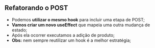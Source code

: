 ## Refatorando o POST

- Podemos **utilizar o mesmo hook** para incluir uma etapa de POST;
- **Vamos criar um novo useEffect** que mapeia uma outra mudança de estado;
- Após ela ocorrer executamos a adição de produto;
- **Obs:** nem sempre reutilizar um hook é a melhor estratégia;